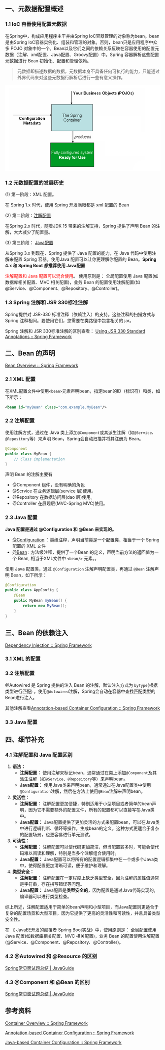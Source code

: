 ## 一、元数据配置概述

### 1.1 IoC 容器使用配置元数据

在Spring中，构成应用程序主干并由Spring IoC容器管理的对象称为bean。bean是由Spring IoC容器实例化、组装和管理的对象。否则，bean只是应用程序中众多 POJO 对象中的一个。Bean以及它们之间的依赖关系反映在容器使用的配置元数据（注解、xml配置、Java配置、Groovy配置）中。Spring 容器解析这些配置元数据进行 Bean 初始化、配置和管理依赖。

> 元数据即描述数据的数据。元数据本身不具备任何可执行的能力，只能通过外界代码来对这些元数据行解析后进行一些有意义操作。

![image-20240805164744791](images/image-20240805164744791.png)





### 1.2 元数据配置的发展历史

(1) 第一阶段：XML 配置。

 在 Spring 1.x 时代，使用 Spring 开发满眼都是 xml 配置的 Bean

(2) 第二阶段：[注解配置](https://docs.spring.io/spring-framework/reference/core/beans/annotation-config.html)

 在Spring 2.x 时代，随着JDK 15 带来的注解支持，Spring 提供了声明 Bean 的注解，大大减少了配置量。

(3) 第三阶段： [Java配置](https://docs.spring.io/spring-framework/reference/core/beans/java.html)

从Spring 3.x 到现在，Spring 提供了 Java 配置的能力，在 Java 代码中使用注解来配置 Spring 容器。使用Java 配置可以让你更理解你配置的 Bean。**Spring 4.x 和 Spring Boot 都推荐使用 Java配置**

<font color="red">注解配置和 Java 配置可以混合使用</font>。 使用原则是： 全局配置使用 Java 配置(如数据库相关配置、MVC 相关配置)，业务 Bean 的配置使用注解配置(如 @Service、@Component、@Repository、@Controller)。



### 1.3 Spring 注解和 JSR 330标准注解

Spring提供对 JSR-330 标准注释（依赖注入）的支持。这些注释的扫描方式与 Spring 注释相同。要使用它们，您需要在类路径中包含相关的 jar。

Spring 注解和 JSR 330标准注解的区别查看： [Using JSR 330 Standard Annotations :: Spring Framework](https://docs.spring.io/spring-framework/reference/core/beans/standard-annotations.html#beans-standard-annotations-limitations)



## 二、Bean 的声明

[Bean Overview :: Spring Framework](https://docs.spring.io/spring-framework/reference/core/beans/definition.html#beans-factory-class-ctor)

### 2.1 XML 配置

在XML配置文件中使用`<bean>`元素声明bean，指定bean的ID（标识符）和类，如下所示：

```xml
<bean id="myBean" class="com.example.MyBean"/>
```



### 2.2 注解配置

使用注解方式，通过在 Java 类上添加`@Component`或其派生注解（如`@Service`、`@Repository`等）来声明 Bean，Spring会自动扫描并将其注册为 Bean。

```java
@Component
public class MyBean {
    // Class implementation
}
```

声明 Bean 的注解主要有

- @Component 组件，没有明确的角色
- @Scrvice 在业务逻辑层(service 层)使用。
- @Repository 在数据访问层(dao 层)使用。
- @Controller 在展现层(MVC-Spring MVC)使用。



### 2.3 Java 配置

**Java 配置是通过 @Configuration 和 @Bean 来实现的。**

- [@Configuration](https://docs.spring.io/spring-framework/reference/core/beans/java/configuration-annotation.html) ：类级注释，声明当前类是一个配置类，相当于一个 Spring 配置的 XML 文件
- [@Bean](https://docs.spring.io/spring-framework/reference/core/beans/java/bean-annotation.html) : 方法级注释，提供了一个Bean 的定义，声明当前方法的返回值为一个 Bean, 相当于XML文件中 `<bean/>` 元素。。

使用 Java 配置类，通过 `@Configuration` 注解声明配置类，再通过 `@Bean` 注解声明 Bean，如下所示：

```java
@Configuration
public class AppConfig {
    @Bean
    public MyBean myBean() {
        return new MyBean();
    }
}
```





## 三、Bean 的依赖注入

 [Dependency Injection :: Spring Framework](https://docs.spring.io/spring-framework/reference/core/beans/dependencies/factory-collaborators.html#beans-setter-injection)

### 3.1 XML 的配置



### 3.2 注解配置

 @Autowired 是 Spring 提供的注入 Bean 的注解，默认注入方式为 `byType`(根据类型进行匹配) 。使用`@Autowired`注解，Spring会自动在容器中查找匹配类型的Bean进行注入。



其他注解查看[Annotation-based Container Configuration :: Spring Framework](https://docs.spring.io/spring-framework/reference/core/beans/annotation-config.html)



### 3.3 Java 配置





## 四、细节补充

### 4.1 注解配置和 Java 配置区别

1. **语法：**
   - **注解配置：** 使用注解来标记bean，通常通过在类上添加`@Component`及其派生注解（如`@Service`、`@Repository`等）来声明bean。
   - **Java配置：** 使用Java类来声明bean，通常通过在Java配置类中使用`@Configuration`注解，然后在方法上使用`@Bean`注解来声明bean。
2. **灵活性：**
   - **注解配置：** 注解配置更加便捷，特别适用于小型项目或者简单的bean声明，因为它不需要额外的配置文件，所有的配置都可以直接写在Java类中。
   - **Java配置：** Java配置提供了更加灵活的方式来配置bean，可以在Java类中进行逻辑判断、循环等操作，生成bean的定义。这种方式更适合于复杂的配置场景，也更容易进行单元测试。
3. **可读性：**
   - **注解配置：** 注解配置可以使代码更加简洁，但当配置较多时，可能会使代码难以阅读和理解，特别是当多个注解组合使用时。
   - **Java配置：** Java配置可以将所有的配置逻辑都集中在一个或多个Java类中，使得配置更加清晰可读，便于维护和理解。
4. **类型安全：**
   - **注解配置：** 注解配置在一定程度上缺乏类型安全，因为注解的属性值通常是字符串，存在拼写错误等问题。
   - **Java配置：** Java配置是**类型安全的**，因为配置是通过Java代码实现的，编译器可以进行类型检查。

综上所述，注解配置适用于简单的bean声明和小型项目，而Java配置则更适合于复杂的配置场景和大型项目，因为它提供了更高的灵活性和可读性，并且具备类型安全性。

在 《 JavaEE开发的颠覆者 Spring Boot实战》中，使用原则是： 全局配置使用 Java 配置(如数据库相关配置、MVC 相关配置)，业务 Bean 的配置使用注解配置(@Service、@Component、@Repository、@Controller)。



### 4.2 @Autowired 和 @Resource 的区别

[Spring常见面试题总结 | JavaGuide](https://javaguide.cn/system-design/framework/spring/spring-knowledge-and-questions-summary.html#autowired-和-resource-的区别是什么)



### 4.3 @Component 和 @Bean 的区别

[Spring常见面试题总结 | JavaGuide](https://javaguide.cn/system-design/framework/spring/spring-knowledge-and-questions-summary.html#component-和-bean-的区别是什么)





## 参考资料

[Container Overview :: Spring Framework](https://docs.spring.io/spring-framework/reference/core/beans/basics.html)

[Annotation-based Container Configuration :: Spring Framework](https://docs.spring.io/spring-framework/reference/core/beans/annotation-config.html)

[Java-based Container Configuration :: Spring Framework](https://docs.spring.io/spring-framework/reference/core/beans/java.html)